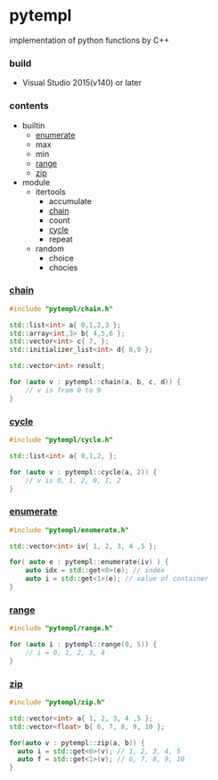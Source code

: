 # pytempl
implementation of python functions by C++

### build
* Visual Studio 2015(v140) or later

### contents
* builtin
  * [enumerate](#enumerate)
  * max
  * min
  * [range](#range)
  * [zip](#zip)
* module
  * itertools
    * accumulate
    * [chain](#chain)
    * count
    * [cycle](#cycle)
    * repeat
  * random
    * choice
    * chocies



### [chain](https://docs.python.org/3/library/itertools.html#itertools.chain)
```cpp
#include "pytempl/chain.h"

std::list<int> a{ 0,1,2,3 };
std::array<int,3> b{ 4,5,6 };
std::vector<int> c{ 7, };
std::initializer_list<int> d{ 8,9 };

std::vector<int> result;

for (auto v : pytempl::chain(a, b, c, d)) {
    // v is from 0 to 9
}
```

### [cycle](https://docs.python.org/3/library/itertools.html#itertools.cycle)
```cpp
#include "pytempl/cycle.h"

std::list<int> a{ 0,1,2, };

for (auto v : pytempl::cycle(a, 2)) {
    // v is 0, 1, 2, 0, 1, 2
}
```

### [enumerate](https://docs.python.org/3/library/functions.html#enumerate)
```cpp
#include "pytempl/enumerate.h"

std::vector<int> iv{ 1, 2, 3, 4 ,5 };

for( auto e : pytempl::enumerate(iv) ) {
	auto idx = std::get<0>(e); // index
	auto i = std::get<1>(e); // value of container
}
```

### [range](https://docs.python.org/3/library/functions.html#func-range)
```cpp
#include "pytempl/range.h"

for (auto i : pytempl::range(0, 5)) {
    // i = 0, 1, 2, 3, 4
}
```

### [zip](https://docs.python.org/3/library/functions.html#zip)
```cpp
#include "pytempl/zip.h"

std::vector<int> a{ 1, 2, 3, 4 ,5 };
std::vector<float> b{ 6, 7, 8, 9, 10 };

for(auto v : pytempl::zip(a, b)) {
  auto i = std::get<0>(v); // 1, 2, 3, 4, 5
  auto f = std::get<1>(v); // 6, 7, 8, 9, 10
}
```

